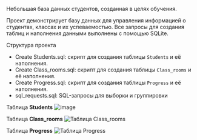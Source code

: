 Небольшая база данных студентов, созданная в целях обучения.

Проект демонстрирует базу данных для управления информацией о студентах, классах и их успеваемостью. Все запросы для создания таблиц и наполнения данными выполнены с помощью SQLite.

Структура проекта

- Create Students.sql: скрипт для создания таблицы `Students` и её наполнения.
- Create Class_rooms.sql: скрипт для создания таблицы `Class_rooms` и её наполнения.
- Create Progress.sql: скрипт для создания таблицы `Progress` и её наполнения.
- sql_requests.sql: SQL-запросы для выборки и группировки


Таблица **Students**
![image](https://github.com/user-attachments/assets/214ab481-fd92-498f-a6b9-eb4f283b6dad)


Таблица  **Class_rooms**
![Таблица Class_rooms](https://github.com/user-attachments/assets/15f41159-1ade-4f10-a97d-c79fd865c255)



Таблица **Progress**
![Таблица Progress](https://github.com/user-attachments/assets/3ee2443e-5655-4a58-81f2-b3748c638461)






